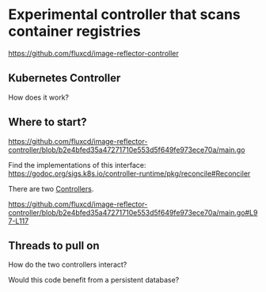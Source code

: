 # Experimental controller that scans container registries

https://github.com/fluxcd/image-reflector-controller

## Kubernetes Controller

How does it work?

## Where to start?

https://github.com/fluxcd/image-reflector-controller/blob/b2e4bfed35a47271710e553d5f649fe973ece70a/main.go

Find the implementations of this interface: https://godoc.org/sigs.k8s.io/controller-runtime/pkg/reconcile#Reconciler

There are two [Controllers](https://kubernetes.io/docs/concepts/architecture/controller/). 

https://github.com/fluxcd/image-reflector-controller/blob/b2e4bfed35a47271710e553d5f649fe973ece70a/main.go#L97-L117

## Threads to pull on

How do the two controllers interact?

Would this code benefit from a persistent database?
